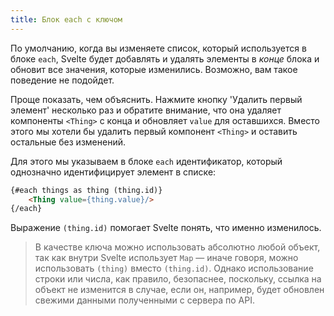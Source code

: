 ```yaml
---
title: Блок each с ключом
---
```


По умолчанию, когда вы изменяете список, который используется в блоке `each`, Svelte будет добавлять и удалять элементы в *конце* блока и обновит все значения, которые изменились. Возможно, вам такое поведение не подойдет.

Проще показать, чем объяснить. Нажмите кнопку 'Удалить первый элемент' несколько раз и обратите внимание, что она удаляет компоненты `<Thing>` с конца и обновляет `value` для оставшихся. Вместо этого мы хотели бы удалить первый компонент `<Thing>` и оставить остальные без изменений.

Для этого мы указываем в блоке `each` идентификатор, который однозначно идентифицирует элемент в списке:

```html
{#each things as thing (thing.id)}
	<Thing value={thing.value}/>
{/each}
```

Выражение `(thing.id)` помогает Svelte понять, что именно изменилось.

> В качестве ключа можно использовать абсолютно любой объект, так как внутри Svelte использует `Map` — иначе говоря, можно использовать `(thing)` вместо `(thing.id)`. Однако использование строки или числа, как правило, безопаснее, поскольку, ссылка на объект не изменится в случае, если он, например, будет обновлен свежими данными полученными с сервера по API.
